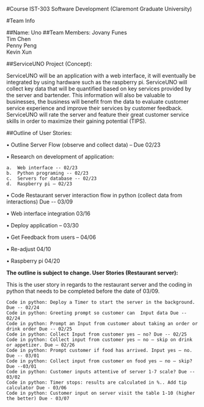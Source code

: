 
#Course
IST-303 Software Development (Claremont Graduate University)

#Team Info

##Name:
Uno
##Team Members:
Jovany Funes  
Tim Chen  
Penny Peng    
Kevin Xun

##ServiceUNO Project (Concept):

ServiceUNO will be an application with a web interface, it will eventually be integrated by using hardware such as the raspberry pi. ServiceUNO will collect key data that will be quantified based on key services provided by the server and bartender. This information will also be valuable to businesses, the business will benefit from the data to evaluate customer service experience and improve their services by customer feedback. ServiceUNO will rate the server and feature their great customer service skills in order to maximize their gaining potential (TIPS).  


##Outline of User Stories:

•	Outline Server Flow (observe and collect data) – Due 02/23

•	Research on development of application:

    a.	Web interface -- 02/23
    b.	Python programing -- 02/23
    c.	Servers for database -- 02/23
    d.	Raspberry pi – 02/23
    
•	Code Restaurant server interaction flow in python (collect data from interactions) Due -- 03/09

•	Web interface integration 03/16

•	Deploy application – 03/30

•	Get Feedback from users – 04/06

•	Re-adjust 04/10

•	Raspberry pi 04/20

**The outline is subject to change.
User Stories (Restaurant server):**

This is the user story in regards to the restaurant server and the coding in python that needs to be completed before the date of 03/09.

	Code in python: Deploy a Timer to start the server in the background. Due -- 02/24
	Code in python: Greeting prompt so customer can  Input data Due -- 02/24
	Code in python: Prompt an Input from customer about taking an order or drink order Due -- 02/25
	Code in python: Collect Input from customer yes – no? Due -- 02/25
	Code in python: Collect input from customer yes – no – skip on drink or appetizer. Due – 02/26
	Code in python: Prompt customer if food has arrived. Input yes – no. Due -- 03/01
	Code in python: Collect input from customer on food yes – no – skip? Due --03/01
	Code in python: Customer inputs attentive of server 1-7 scale? Due -- 03/02
	Code in python: Timer stops: results are calculated in %.. Add tip calculator Due - 03/06
	Code in python: Customer input on server visit the table 1-10 (higher the better) Due - 03/07
